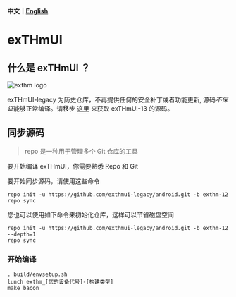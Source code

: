 **中文｜[English](https://github.com/exthmui-legacy/android/blob/exthm-12/README_EN.md)**

# exTHmUI

## 什么是 exTHmUI ？

![exthm logo](https://i.niupic.com/images/2020/06/16/8gWB.png)

exTHmUI-legacy 为历史仓库，不再提供任何的安全补丁或者功能更新, 源码*不保证*能够正常编译。请移步 [这里](https://github.com/exTHmUI/android) 来获取 exTHmUI-13 的源码。

## 同步源码

> repo 是一种用于管理多个 Git 仓库的工具

要开始编译 exTHmUI，你需要熟悉 Repo 和 Git

要开始同步源码，请使用这些命令

```shell
repo init -u https://github.com/exthmui-legacy/android.git -b exthm-12
repo sync
```

您也可以使用如下命令来初始化仓库，这样可以节省磁盘空间

```shell
repo init -u https://github.com/exthmui-legacy/android.git -b exthm-12 --depth=1
repo sync
```

### 开始编译

```shell
. build/envsetup.sh
lunch exthm_[您的设备代号]-[构建类型]
make bacon
```
